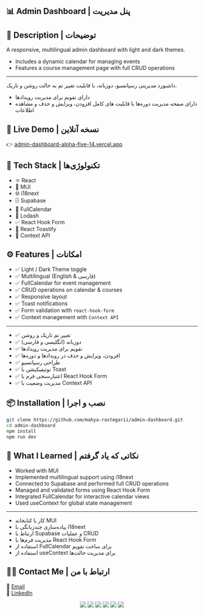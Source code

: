 ## 📊 Admin Dashboard | پنل مدیریت

## 📝 Description | توضیحات

A responsive, multilingual admin dashboard with light and dark themes.
- Includes a dynamic calendar for managing events
- Features a course management page with full CRUD operations

---

داشبورد مدیریتی رسپانسیو، دوزبانه، با قابلیت تغییر تم به حالت روشن و تاریک.  
- دارای تقویم برای مدیریت رویدادها
- دارای صفحه مدیریت دوره‌ها با قابلیت های کامل افزودن، ویرایش و حذف و مشاهده اطلاعات

## 🔗 Live Demo | نسخه آنلاین
👉 [admin-dashboard-alpha-five-14.vercel.app](https://admin-dashboard-alpha-five-14.vercel.app)

## 🚀 Tech Stack | تکنولوژی‌ها
- ⚛️ React
- 🎨 MUI
- 🌐 i18next
- 🗄️ Supabase
- 📅 FullCalendar
- 🧩 Lodash
- ✅ React Hook Form
- 🔔 React Toastify
- 🧠 Context API

## ⚙️ Features | امکانات
- ✅ Light / Dark Theme toggle  
- ✅ Multilingual (English & فارسی)  
- ✅ FullCalendar for event management  
- ✅ CRUD operations on calendar & courses  
- ✅ Responsive layout  
- ✅ Toast notifications  
- ✅ Form validation with `react-hook-form`  
- ✅ Context management with `Context API`

---

- ✅ تغییر تم تاریک و روشن  
- ✅ دوزبانه (انگلیسی و فارسی)  
- ✅ تقویم برای مدیریت رویدادها  
- ✅ افزودن، ویرایش و حذف در رویدادها و دوره‌ها  
- ✅ طراحی رسپانسیو  
- ✅ نوتیفیکیشن با Toast  
- ✅ اعتبارسنجی فرم با React Hook Form  
- ✅ مدیریت وضعیت با Context API
## 📦 Installation | نصب و اجرا

```bash
git clone https://github.com/mahya-rastegarii/admin-dashboard.git
cd admin-dashboard
npm install
npm run dev

```

## 🎯 What I Learned | نکاتی که یاد گرفتم  

- Worked with MUI
- Implemented multilingual support using i18next
- Connected to Supabase and performed full CRUD operations
- Managed and validated forms using React Hook Form
- Integrated FullCalendar for interactive calendar views
- Used useContext for global state management

---

- کار با کتابخانه MUI 
- پیاده‌سازی چندزبانگی با i18next
- ارتباط با Supabase و عملیات CRUD
- مدیریت فرم‌ها با React Hook Form
- استفاده از FullCalendar برای ساخت تقویم
- استفاده از useContext برای مدیریت حالت‌ها


  
## 🙋‍♀️ Contact Me | ارتباط با من  
📧 [Email](mahya.rastegari@gmail.com)  
💼 [LinkedIn](https://www.linkedin.com/in/mahya-rastegarii)


<p align="center"> <img src="https://img.shields.io/badge/react-%2361DAFB.svg?style=for-the-badge&logo=react&logoColor=white" /> <img src="https://img.shields.io/badge/mui-%230081CB.svg?style=for-the-badge&logo=mui&logoColor=white" /> <img src="https://img.shields.io/badge/i18next-26A69A?style=for-the-badge&logo=translate&logoColor=white" /> <img src="https://img.shields.io/badge/supabase-3FCF8E?style=for-the-badge&logo=supabase&logoColor=white" /> <img src="https://img.shields.io/badge/fullcalendar-6666FF?style=for-the-badge&logo=calendar&logoColor=white" /> <img src="https://img.shields.io/badge/react--hook--form-EC5990?style=for-the-badge&logo=reacthookform&logoColor=white" /> </p> 
